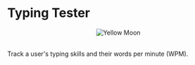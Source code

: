 # Typing Tester

<div align="center" ><img alt="Yellow Moon" src="https://res.cloudinary.com/betterdev/image/upload/f_auto,c_limit,w_3840,q_auto/v1633386480/CleanShot_2021-10-04_at_15.27.52_2x_fezsmf.png"></div>

<br>

Track a user's typing skills and their words per minute (WPM).
